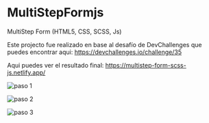 # MultiStepFormjs
MultiStep Form (HTML5, CSS, SCSS, Js)

Este projecto fue realizado en base al desafío de DevChallenges que puedes encontrar aqui: https://devchallenges.io/challenge/35

Aqui puedes ver el resultado final: https://multistep-form-scss-js.netlify.app/

![paso 1](https://github.com/VickyAzola/MultiStepFormjs/assets/116470398/563b34b7-7184-430c-a3d3-5a98b69ceaf7)

![paso 2](https://github.com/VickyAzola/MultiStepFormjs/assets/116470398/6fea3940-7731-4d9c-8e5c-8f597800cf13)

![paso 3](https://github.com/VickyAzola/MultiStepFormjs/assets/116470398/3370471a-29e2-41e9-a0d5-efd5cf47fd7b)
